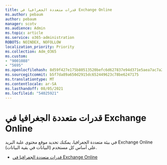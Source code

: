 ```yaml
---
title: قدرات متعددة الجغرافيا في Exchange Online
ms.author: pebaum
author: pebaum
manager: scotv
ms.audience: Admin
ms.topic: article
ms.service: o365-administration
ROBOTS: NOINDEX, NOFOLLOW
localization_priority: Priority
ms.collection: Adm_O365
ms.custom:
- "9001088"
- "5695"
ms.openlocfilehash: 8d59f427e175b80513520befc6d627837e94d371e5aea7ac7a2ffb19645ce479
ms.sourcegitcommit: b5f7da89a650d2915dc652449623c78be6247175
ms.translationtype: MT
ms.contentlocale: ar-SA
ms.lasthandoff: 08/05/2021
ms.locfileid: "54025921"
---
```

# <a name="multi-geo-capabilities-in-exchange-online"></a>قدرات متعددة الجغرافيا في Exchange Online

في بيئة متعددة الجغرافيا، يمكنك تحديد موقع محتوى علبة البريد Exchange Online (البيانات في بقية البيانات) على أساس كل مستخدم.
- [قدرات متعددة الجغرافيا في Exchange Online](https://docs.microsoft.com/office365/enterprise/multi-geo-capabilities-in-exchange-online)
